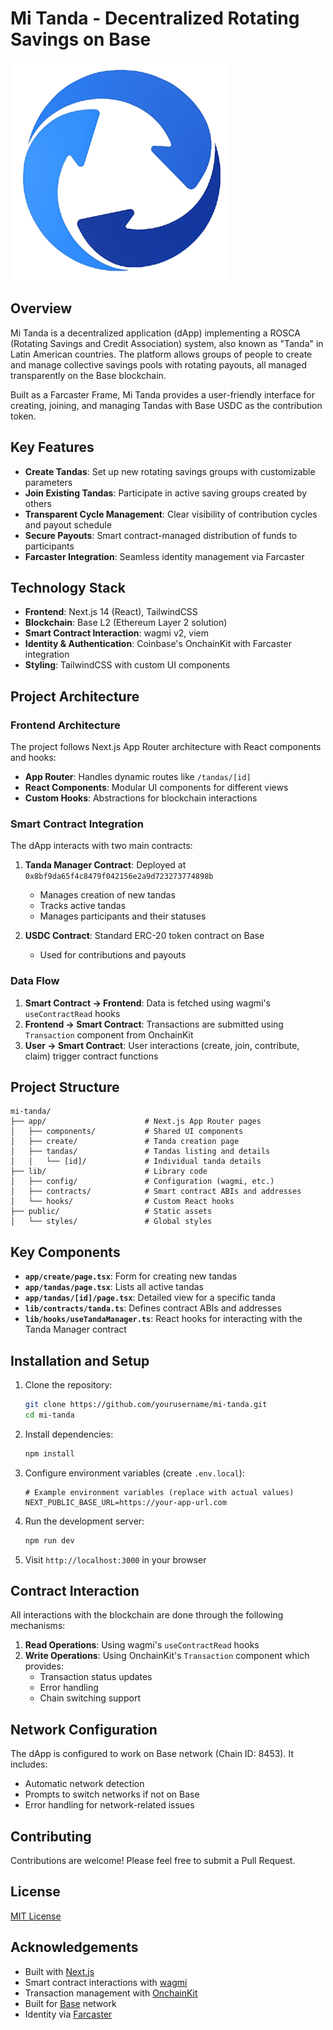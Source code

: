 # Mi Tanda - Decentralized Rotating Savings on Base

![Mi Tanda Logo](public/miTanda_logo.png)

## Overview

Mi Tanda is a decentralized application (dApp) implementing a ROSCA (Rotating Savings and Credit Association) system, also known as "Tanda" in Latin American countries. The platform allows groups of people to create and manage collective savings pools with rotating payouts, all managed transparently on the Base blockchain.

Built as a Farcaster Frame, Mi Tanda provides a user-friendly interface for creating, joining, and managing Tandas with Base USDC as the contribution token.

## Key Features

- **Create Tandas**: Set up new rotating savings groups with customizable parameters
- **Join Existing Tandas**: Participate in active saving groups created by others
- **Transparent Cycle Management**: Clear visibility of contribution cycles and payout schedule
- **Secure Payouts**: Smart contract-managed distribution of funds to participants
- **Farcaster Integration**: Seamless identity management via Farcaster

## Technology Stack

- **Frontend**: Next.js 14 (React), TailwindCSS
- **Blockchain**: Base L2 (Ethereum Layer 2 solution)
- **Smart Contract Interaction**: wagmi v2, viem
- **Identity & Authentication**: Coinbase's OnchainKit with Farcaster integration
- **Styling**: TailwindCSS with custom UI components

## Project Architecture

### Frontend Architecture

The project follows Next.js App Router architecture with React components and hooks:

- **App Router**: Handles dynamic routes like `/tandas/[id]`
- **React Components**: Modular UI components for different views
- **Custom Hooks**: Abstractions for blockchain interactions

### Smart Contract Integration

The dApp interacts with two main contracts:

1. **Tanda Manager Contract**: Deployed at `0x8bf9da65f4c8479f042156e2a9d723273774898b`
   - Manages creation of new tandas
   - Tracks active tandas
   - Manages participants and their statuses

2. **USDC Contract**: Standard ERC-20 token contract on Base
   - Used for contributions and payouts

### Data Flow

1. **Smart Contract → Frontend**: Data is fetched using wagmi's `useContractRead` hooks
2. **Frontend → Smart Contract**: Transactions are submitted using `Transaction` component from OnchainKit
3. **User → Smart Contract**: User interactions (create, join, contribute, claim) trigger contract functions

## Project Structure

```
mi-tanda/
├── app/                      # Next.js App Router pages
│   ├── components/           # Shared UI components
│   ├── create/               # Tanda creation page
│   ├── tandas/               # Tandas listing and details
│   │   └── [id]/             # Individual tanda details
├── lib/                      # Library code
│   ├── config/               # Configuration (wagmi, etc.)
│   ├── contracts/            # Smart contract ABIs and addresses
│   └── hooks/                # Custom React hooks
├── public/                   # Static assets
│   └── styles/               # Global styles
```

## Key Components

- **`app/create/page.tsx`**: Form for creating new tandas
- **`app/tandas/page.tsx`**: Lists all active tandas
- **`app/tandas/[id]/page.tsx`**: Detailed view for a specific tanda
- **`lib/contracts/tanda.ts`**: Defines contract ABIs and addresses
- **`lib/hooks/useTandaManager.ts`**: React hooks for interacting with the Tanda Manager contract

## Installation and Setup

1. Clone the repository:
   ```bash
   git clone https://github.com/yourusername/mi-tanda.git
   cd mi-tanda
   ```

2. Install dependencies:
   ```bash
   npm install
   ```

3. Configure environment variables (create `.env.local`):
   ```
   # Example environment variables (replace with actual values)
   NEXT_PUBLIC_BASE_URL=https://your-app-url.com
   ```

4. Run the development server:
   ```bash
   npm run dev
   ```

5. Visit `http://localhost:3000` in your browser

## Contract Interaction

All interactions with the blockchain are done through the following mechanisms:

1. **Read Operations**: Using wagmi's `useContractRead` hooks
2. **Write Operations**: Using OnchainKit's `Transaction` component which provides:
   - Transaction status updates
   - Error handling
   - Chain switching support

## Network Configuration

The dApp is configured to work on Base network (Chain ID: 8453). It includes:
- Automatic network detection
- Prompts to switch networks if not on Base
- Error handling for network-related issues

## Contributing

Contributions are welcome! Please feel free to submit a Pull Request.

## License

[MIT License](LICENSE)

## Acknowledgements

- Built with [Next.js](https://nextjs.org/)
- Smart contract interactions with [wagmi](https://wagmi.sh/)
- Transaction management with [OnchainKit](https://onchainkit.xyz/)
- Built for [Base](https://base.org/) network
- Identity via [Farcaster](https://www.farcaster.xyz/)
